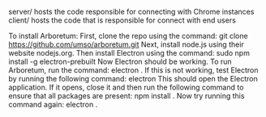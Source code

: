 server/ hosts the code responsible for connecting with Chrome instances
client/ hosts the code that is responsible for connect with end users

To install Arboretum:
First, clone the repo using the command:
	git clone https://github.com/umso/arboretum.git
Next, install node.js using their website nodejs.org. Then install Electron using the command:
	sudo npm install -g electron-prebuilt
Now Electron should be working. To run Arboretum, run the command:
	electron .
If this is not working, test Electron by running the following command:
	electron
This should open the Electron application. If it opens, close it and then run the following command to ensure that all packages are present:
	npm install .
Now try running this command again:
	electron .

